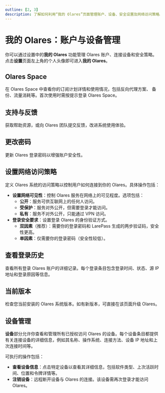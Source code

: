 ```yaml
---
outline: [2, 3]
description: 了解如何利用“我的 Olares”页面管理账户、设备、安全设置及网络访问策略。 
---
```


# 我的 Olares：账户与设备管理

你可以通过设置中的**我的 Olares** 功能管理 Olares 账户、连接设备和安全策略。点击**设置**页面左上角的个人头像即可进入**我的 Olares**。

## Olares Space
在 Olares Space 中查看你的订阅计划详情和使用情况，包括反向代理方案、
备份、流量消耗等。首次使用时需按提示登录 Olares Space。

## 支持与反馈

获取帮助资源，或向 Olares 团队提交反馈，改进系统使用体验。

## 更改密码

更新 Olares 登录密码以增强账户安全性。

## 设置网络访问策略

定义 Olares 系统的访问策略以控制用户如何连接到你的 Olares。具体操作包括：
- **设置网络可见性**：控制 Olares 服务在网络上的可见程度。选项包括：
  * **公开**：服务可供互联网上的任何人访问。
  * **受保护**：服务对外公开，但需要登录才能访问。
  * **私有**：服务不对外公开，只能通过 VPN 访问。
- **登录安全要求**：设置登录 Olares 的身份验证方式。
  * **双因素**（推荐）：需要你的登录密码和 LarePass 生成的两步验证码，安全性更高。
  * **单因素**：仅需要你的登录密码（安全性较低）。

## 查看登录历史

查看所有登录 Olares 账户的详细记录。每个登录条目包含登录时间、状态、源 IP 地址和登录原因等信息。

## 当前版本

检查您当前安装的 Olares 系统版本。如有新版本，可直接在该页面升级 Olares。

## 设备管理

**设备**部分允许你查看和管理所有已授权访问 Olares 的设备。每个设备条目都提供有关连接设备的详细信息，例如其名称、操作系统、连接方法、设备 IP 地址和上次连接时间等。

可执行的操作包括：

* **查看设备信息**：点击特定设备以查看其详细信息，包括软件类型、上次活跃时间、位置和令牌详情等。
* **注销设备**：远程断开设备与 Olares 的连接。该设备需再次登录才能访问 Olares。
